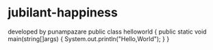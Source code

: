 # jubilant-happiness
developed by punampazare
public class helloworld
{
  public static void main(string[]args)
  {
   System.out.println("Hello,World");
   }
   }
